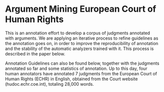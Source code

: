 # Argument Mining European Court of Human Rights

This is an annotation effort to develop a corpus of judgments annotated with arguments. We are applying an iterative process to refine guidelines as the annotation goes on, in order to improve the reproducibility of annotation and the stability of the automatic analyzers trained with it. This process is described in the paper below.

Annotation Guidelines can also be found below, together with the judgments annotated so far and some statistics of annotation. Up to this day, four human annotators have annotated 7 judgments from the European Court of Human Rights (ECHR) in English, obtained from the Court website (hudoc.echr.coe.int), totaling 28,000 words.
